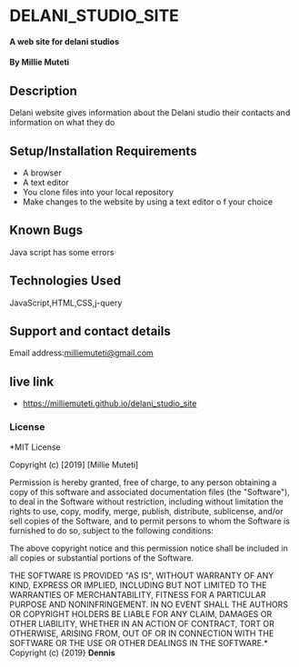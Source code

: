 # DELANI_STUDIO_SITE
#### A web site for delani studios
#### By **Millie Muteti**
## Description
Delani website gives information about the Delani studio their contacts and information on what they do
## Setup/Installation Requirements
* A browser
* A text editor
* You clone files into your local repository
* Make changes to the website by using a text editor o
f your choice
## Known Bugs
Java script has some errors
## Technologies Used
JavaScript,HTML,CSS,j-query
## Support and contact details
Email address:milliemuteti@gmail.com
## live link
*  https://milliemuteti.github.io/delani_studio_site
 
### License
*MIT License

Copyright (c) [2019] [Millie Muteti]

Permission is hereby granted, free of charge, to any person obtaining a copy
of this software and associated documentation files (the "Software"), to deal
in the Software without restriction, including without limitation the rights
to use, copy, modify, merge, publish, distribute, sublicense, and/or sell
copies of the Software, and to permit persons to whom the Software is
furnished to do so, subject to the following conditions:

The above copyright notice and this permission notice shall be included in all
copies or substantial portions of the Software.

THE SOFTWARE IS PROVIDED "AS IS", WITHOUT WARRANTY OF ANY KIND, EXPRESS OR
IMPLIED, INCLUDING BUT NOT LIMITED TO THE WARRANTIES OF MERCHANTABILITY,
FITNESS FOR A PARTICULAR PURPOSE AND NONINFRINGEMENT. IN NO EVENT SHALL THE
AUTHORS OR COPYRIGHT HOLDERS BE LIABLE FOR ANY CLAIM, DAMAGES OR OTHER
LIABILITY, WHETHER IN AN ACTION OF CONTRACT, TORT OR OTHERWISE, ARISING FROM,
OUT OF OR IN CONNECTION WITH THE SOFTWARE OR THE USE OR OTHER DEALINGS IN THE
SOFTWARE.*
Copyright (c) {2019} **Dennis**
